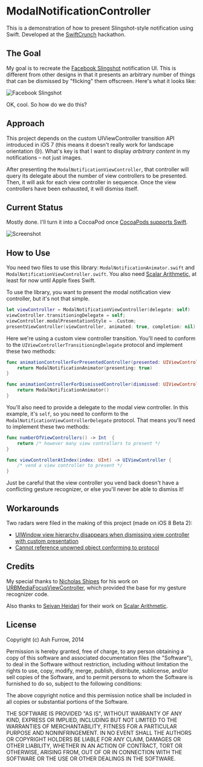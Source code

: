 ModalNotificationController
===========================

This is a demonstration of how to present Slingshot-style notification using Swift. Developed at the [SwiftCrunch](http://swiftcrunch.com) hackathon. 

The Goal
----------------

My goal is to recreate the [Facebook Slingshot](https://itunes.apple.com/ca/app/slingshot/id878681557?mt=8) notification UI. This is different from other designs in that it presents an arbitrary number of things that can be dismissed by "flicking" them offscreen. Here's what it looks like:

![Facebook Slingshot](http://cloud.ashfurrow.com/image/2p2u2f1E2w3K/goal.gif)

OK, cool. So how do we do this?

Approach
----------------

This project depends on the custom UIViewController transition API introduced in iOS 7 (this means it doesn't really work for landscape orientation :cry:). What's key is that I want to display *arbitrary content* in my notifications – not just images. 

After presenting the `ModalNotificationViewController`, that controller will query its delegate about the number of view controllers to be presented. Then, it will ask for each view controller in sequence. Once the view controllers have been exhausted, it will dismiss itself. 

Current Status
----------------

Mostly done. I'll turn it into a CocoaPod once [CocoaPods supports Swift](https://github.com/CocoaPods/CocoaPods/pull/2222). 

![Screenshot](http://cloud.ashfurrow.com/image/2M2V1h3H2g0e/2014-07-06%2012_00_37.gif)

How to Use
----------------

You need two files to use this library: `ModalNotificationAnimator.swift` and `ModalNotificationViewController.swift`. You also need [Scalar Arithmetic](https://github.com/seivan/ScalarArithmetic), at least for now until Apple fixes Swift. 

To use the library, you want to present the modal notification view controller, but it's not that simple. 

```swift
let viewController = ModalNotificationViewController(delegate: self)
viewController.transitioningDelegate = self;
viewController.modalPresentationStyle = .Custom;
presentViewController(viewController, animated: true, completion: nil)
```

Here we're using a custom view controller transition. You'll need to conform to the `UIViewControllerTransitioningDelegate` protocol and implement these two methods:

```swift
func animationControllerForPresentedController(presented: UIViewController!, presentingController presenting: UIViewController!, sourceController source: UIViewController!) -> UIViewControllerAnimatedTransitioning! {
    return ModalNotificationAnimator(presenting: true)
}

func animationControllerForDismissedController(dismissed: UIViewController!) -> UIViewControllerAnimatedTransitioning! {
    return ModalNotificationAnimator()
}
```

You'll also need to provide a delegate to the modal view controller. In this example, it's `self`, so you need to conform to the `ModalNotificationViewControllerDelegate` protocol. That means you'll need to implement these two methods:

```swift
func numberOfViewControllers() -> Int  {
    return /* however many view controllers to present */
}

func viewControllerAtIndex(index: UInt) -> UIViewController {
    /* vend a view controller to present */
}
```

Just be careful that the view controller you vend back doesn't have a conflicting gesture recognizer, or else you'll never be able to dismiss it!

Workarounds
----------------

Two radars were filed in the making of this project (made on iOS 8 Beta 2):

- [UIWindow view hierarchy disappears when dismissing view controller with custom presentation](http://openradar.appspot.com/radar?id=5320103646199808)
- [Cannot reference unowned object conforming to protocol](http://openradar.appspot.com/radar?id=5300501415460864)

Credits
----------------

My special thanks to [Nicholas Shipes](https://github.com/u10int) for his work on [URBMediaFocusViewController](https://github.com/u10int/URBMediaFocusViewController), which provided the base for my gesture recognizer code. 

Also thanks to [Seivan Heidari](https://github.com/seivan) for their work on [Scalar Arithmetic](https://github.com/seivan/ScalarArithmetic).

License
----------------

Copyright (c) Ash Furrow, 2014

Permission is hereby granted, free of charge, to any person obtaining a copy
of this software and associated documentation files (the "Software"), to deal
in the Software without restriction, including without limitation the rights
to use, copy, modify, merge, publish, distribute, sublicense, and/or sell
copies of the Software, and to permit persons to whom the Software is
furnished to do so, subject to the following conditions:

The above copyright notice and this permission notice shall be included in
all copies or substantial portions of the Software.

THE SOFTWARE IS PROVIDED "AS IS", WITHOUT WARRANTY OF ANY KIND, EXPRESS OR
IMPLIED, INCLUDING BUT NOT LIMITED TO THE WARRANTIES OF MERCHANTABILITY,
FITNESS FOR A PARTICULAR PURPOSE AND NONINFRINGEMENT. IN NO EVENT SHALL THE
AUTHORS OR COPYRIGHT HOLDERS BE LIABLE FOR ANY CLAIM, DAMAGES OR OTHER
LIABILITY, WHETHER IN AN ACTION OF CONTRACT, TORT OR OTHERWISE, ARISING FROM,
OUT OF OR IN CONNECTION WITH THE SOFTWARE OR THE USE OR OTHER DEALINGS IN
THE SOFTWARE.
